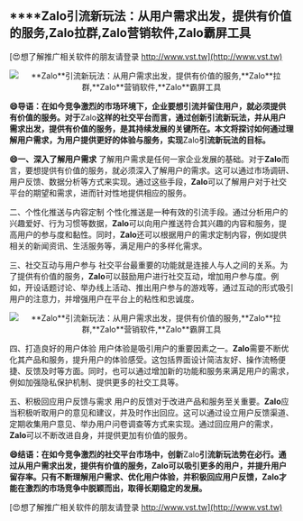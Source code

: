 ## ****Zalo**引流新玩法：从用户需求出发，提供有价值的服务,**Zalo**拉群,**Zalo**营销软件,**Zalo**霸屏工具**

[😍想了解推广相关软件的朋友请登录 http://www.vst.tw](http://www.vst.tw)

 <center><img src="https://vst.tw/MP4/tuiguang/png/3.png" alt="**Zalo**引流新玩法：从用户需求出发，提供有价值的服务,**Zalo**拉群,**Zalo**营销软件,**Zalo**霸屏工具"></center>

**😄导语：在如今竞争激烈的市场环境下，企业要想引流并留住用户，就必须提供有价值的服务。对于**Zalo**这样的社交平台而言，通过创新引流新玩法，并从用户需求出发，提供有价值的服务，是其持续发展的关键所在。本文将探讨如何通过理解用户需求，为用户提供更好的体验与服务，实现**Zalo**引流新玩法的目标。**

**😄一、深入了解用户需求**
了解用户需求是任何一家企业发展的基础。对于**Zalo**而言，要想提供有价值的服务，就必须深入了解用户的需求。这可以通过市场调研、用户反馈、数据分析等方式来实现。通过这些手段，**Zalo**可以了解用户对于社交平台的期望和需求，进而针对性地提供相应的服务。

二、个性化推送与内容定制
个性化推送是一种有效的引流手段。通过分析用户的兴趣爱好、行为习惯等数据，**Zalo**可以向用户推送符合其兴趣的内容和服务，提高用户的参与度和黏性。同时，**Zalo**还可以根据用户的需求定制内容，例如提供相关的新闻资讯、生活服务等，满足用户的多样化需求。

三、社交互动与用户参与
社交平台最重要的功能就是连接人与人之间的关系。为了提供有价值的服务，**Zalo**可以鼓励用户进行社交互动，增加用户参与度。例如，开设话题讨论、举办线上活动、推出用户参与的游戏等，通过互动的形式吸引用户的注意力，并增强用户在平台上的粘性和忠诚度。

 <center><img src="https://vst.tw/MP4/tuiguang/png/5.png" alt="**Zalo**引流新玩法：从用户需求出发，提供有价值的服务,**Zalo**拉群,**Zalo**营销软件,**Zalo**霸屏工具"></center>

四、打造良好的用户体验
用户体验是吸引用户的重要因素之一。**Zalo**需要不断优化其产品和服务，提升用户的体验感受。这包括界面设计简洁友好、操作流畅便捷、反馈及时等方面。同时，也可以通过增加新的功能和服务来满足用户的需求，例如加强隐私保护机制、提供更多的社交工具等。

五、积极回应用户反馈与需求
用户的反馈对于改进产品和服务至关重要。**Zalo**应当积极听取用户的意见和建议，并及时作出回应。这可以通过设立用户反馈渠道、定期收集用户意见、举办用户问卷调查等方式来实现。通过回应用户的需求，**Zalo**可以不断改进自身，并提供更加有价值的服务。

**😄结语：在如今竞争激烈的社交平台市场中，创新**Zalo**引流新玩法势在必行。通过从用户需求出发，提供有价值的服务，**Zalo**可以吸引更多的用户，并提升用户留存率。只有不断理解用户需求、优化用户体验，并积极回应用户反馈，**Zalo**才能在激烈的市场竞争中脱颖而出，取得长期稳定的发展。**

[😍想了解推广相关软件的朋友请登录 http://www.vst.tw](http://www.vst.tw)



